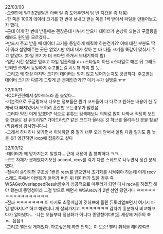 22/03/03  
-오랜만에 일기!(2월달은 아빠 일 좀 도와주면서 텅 빈 지갑을 좀 채움)  
-한 쪽은 100의 데이터 크기를 한 번에 보내고 받는 쪽은 1씩 받아서 파일을 만들어보고자 했다.  
-근데 이게 한 번에 받을때는 괜찮은데 나눠서 받으니 데이터가 손상이 되는데 구글링을 해봐도 원인을 모르겠다...  
-반드시 주고 받을 때 데이터 크기를 동일하게 해줘야 하는건가?? 이에 대한 부분도 딱히 뭐라 설명해주는 곳은 없었지만 여태 내가 찾아 본 바 다들 크기를 똑같이 맞춰서 주고 받았다.
(파일 크기가 더 크다면 쪼개서 보내기까지 함)  
-일단 시간 삽질은 멈추고 파일 입출력을 c++스타일이 아닌 c스타일로 해본 뒤 그래도 안되면 쪼개서 동일하게 주고받는걸 시도해 봐야 할 듯...  
-그리고 왜 항상 마지막 크기의 데이터는 받지 않고 넘어가는지도 궁금하다. 주고받는 데이터 크기가 다른게 그렇게 큰 문제인건가?? 이거 누가 설명좀 ㅠㅠ  

22/03/11  
-IOCP관련해서 찾아보느라 좀 늦었다...  
-기본적으로 구글링해서 나오는 정보들은 뭔가 코드들이 다 다르고 원하는 내용이 한 두개씩 다 빠져있어서 오히려 혼란만 오는경우가 많았음  
-그러다 약간 이게 있겠어? 식으로 유튜브 검색해보니 의외로 많이 나와서 적당히 보던 중 한글로 된 듀토리얼? 가이드라인? 같은 코드가 올라온 깃 허브를 올려주신 분을 찾음!(최흥베님 감사합니다~)  
-그래서 하나하나 봐가면서 이해하던 중 일기 너무 오래 안써서 올림 다음 일기도 좀 늦을 듯? 엥간하면 iocp에 집중하고 싶다  

22/03/12  
-데이터가 왜 망가지는지 알았다... 근데 내용이 좀 창피하다 ㅋㅋ...  
-코드 자체가 문제였다기보단 accept, recv를 각기 다른 스레드로 나누면서 생긴 문제였다.  
-접속이 승인되면 구조상 1번은 recv를 받으면서 초기화를 시켜줘야 하는데 이게 recv스레드 쪽에서 이벤트가 들어가 버린 뒤 데이터가 있을 경우 즉 WSAGetOverlappedResult함수가 성공적으로 마무리가 되면
다시 recv를 하겠끔 해야 했는데 똥멍청이라 그걸 밖으로 빼면서 WSArecv가 2번 선언 됐던거다 ㅋㅋㅋㅋㅋㅋㅋㅋㅋㅋㅋㅋㅋㅋㅋㅋ  
-진짜 ㅋㅋㅋㅋㅋㅋㅋ 이 마저도 최흥베님이 깃허브에 올린 듀토리얼보면서 여기서 파일 받아지나? 하고 해봤더니 개 잘되가지고 ㅋㅋㅋㅋㅋㅋㅋ 갑자기 흥분해서 비교해보다가 알아냈다...
-나는 오늘부터 정상화가 아니다 똥멍청이다!!(온 세상에 저주의 축ㅂ...읍읍!)  
-그리고 엘든링 개재밌다. 하고싶은데 하면 안되는 이 모순! 빨리 취직을 해야한다!!
